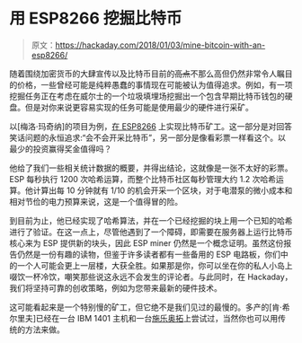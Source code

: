 # 用 ESP8266 挖掘比特币

> 原文：<https://hackaday.com/2018/01/03/mine-bitcoin-with-an-esp8266/>

随着围绕加密货币的大肆宣传以及比特币目前的~~高点~~不那么高但仍然非常令人瞩目的价格，一些曾经可能是纯粹愚蠢的事情现在可能被认为值得追求。例如，有一项挖掘任务正在考虑在威尔士的一个垃圾填埋场挖掘出一个包含早期比特币钱包的硬盘。但是对你来说更容易实现的任务可能是使用最少的硬件进行采矿。

以[梅洛·玛奇纳]的项目为例，[在 ESP8266](http://www.instructables.com/id/ESP8266-Bitcoin-Miner/) 上实现比特币矿工。这一部分是对回答笑话问题的永恒追求:“会不会开采比特币”，另一部分是像看彩票一样看这个。以最少的投资赢得奖金值得吗？

他给了我们一些相关统计数据的概要，并得出结论，这就像是一张不太好的彩票。ESP 每秒执行 1200 次哈希运算，而整个比特币社区每秒管理大约 1.2 次哈希运算。他计算出每 10 分钟就有 1/10 的机会开采一个区块，对于电潜泵的微小成本和相对节俭的电力预算来说，这是一个值得冒的险。

到目前为止，他已经实现了哈希算法，并在一个已经挖掘的块上用一个已知的哈希进行了验证。在这一点上，尽管他遇到了一个障碍，即需要在服务器上运行比特币核心来为 ESP 提供新的块头，因此 ESP miner 仍然是一个概念证明。虽然这份报告仍然是一份有趣的读物，但鉴于许多读者都有一些备用的 ESP 电路板，你们中的一个人可能会更上一层楼，大获全胜。如果那是你，你可以坐在你的私人小岛上啜饮一杯冷饮，嘲笑那些说这永远不会发生的评论者。与此同时，在 Hackaday，我们将坚持可靠的创收策略，例如为您带来最新的硬件技术。

这可能看起来是一个特别慢的矿工，但它绝不是我们见过的最慢的。多产的[肯·希尔里夫]已经在一台 IBM 1401 主机和一台[施乐奥拓](https://hackaday.com/2017/07/14/worlds-worst-bitcoin-mining-rig/)上尝试过，当然你也可以用传统的方法来做。